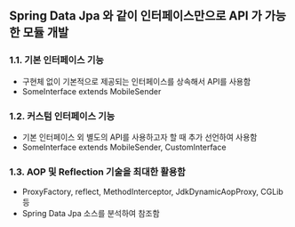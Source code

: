 ## Spring Data Jpa 와 같이 인터페이스만으로 API 가 가능한 모듈 개발
### 1.1. 기본 인터페이스 기능
* 구현체 없이 기본적으로 제공되는 인터페이스를 상속해서 API를 사용함
* SomeInterface extends MobileSender
  
### 1.2. 커스텀 인터페이스 기능
* 기본 인터페이스 외 별도의 API를 사용하고자 할 때 추가 선언하여 사용함
* SomeInterface extends MobileSender, CustomInterface

### 1.3. AOP 및 Reflection 기술을 최대한 활용함
* ProxyFactory, reflect, MethodInterceptor, JdkDynamicAopProxy, CGLib 등
* Spring Data Jpa 소스를 분석하여 참조함

